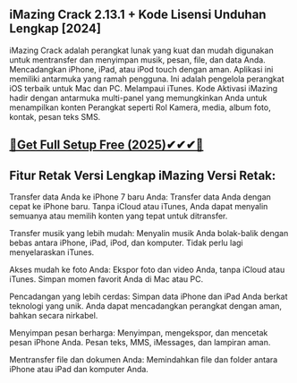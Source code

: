 ## iMazing Crack 2.13.1 + Kode Lisensi Unduhan Lengkap [2024]

iMazing Crack adalah perangkat lunak yang kuat dan mudah digunakan untuk mentransfer dan menyimpan musik, pesan, file, dan data Anda. Mencadangkan iPhone, iPad, atau iPod touch dengan aman. Aplikasi ini memiliki antarmuka yang ramah pengguna. Ini adalah pengelola perangkat iOS terbaik untuk Mac dan PC. Melampaui iTunes.
Kode Aktivasi iMazing hadir dengan antarmuka multi-panel yang memungkinkan Anda untuk menampilkan konten Perangkat seperti Rol Kamera, media, album foto, kontak, pesan teks SMS.

## <a href="https://crackeadosofts.com/dl/">🔽Get Full Setup Free (2025)✔✔✔🔽</a>

## Fitur Retak Versi Lengkap iMazing Versi Retak:

Transfer data Anda ke iPhone 7 baru Anda: Transfer data Anda dengan cepat ke iPhone baru. Tanpa iCloud atau iTunes, Anda dapat menyalin semuanya atau memilih konten yang tepat untuk ditransfer.

Transfer musik yang lebih mudah: Menyalin musik Anda bolak-balik dengan bebas antara iPhone, iPad, iPod, dan komputer. Tidak perlu lagi menyelaraskan iTunes.

Akses mudah ke foto Anda: Ekspor foto dan video Anda, tanpa iCloud atau iTunes. Simpan momen favorit Anda di Mac atau PC.

Pencadangan yang lebih cerdas: Simpan data iPhone dan iPad Anda berkat teknologi yang unik. Anda dapat mencadangkan perangkat dengan aman, bahkan secara nirkabel.

Menyimpan pesan berharga: Menyimpan, mengekspor, dan mencetak pesan iPhone Anda. Pesan teks, MMS, iMessages, dan lampiran aman.

Mentransfer file dan dokumen Anda: Memindahkan file dan folder antara iPhone atau iPad dan komputer Anda.
